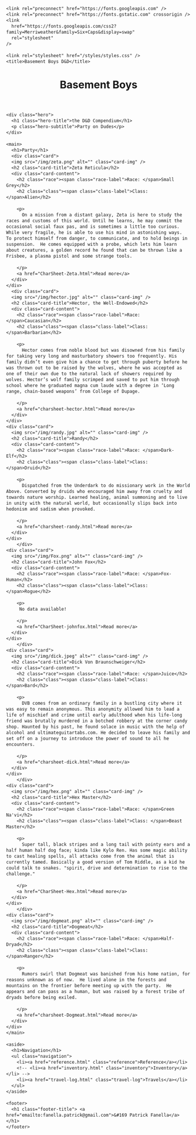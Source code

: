 <!DOCTYPE html>
<html lang="en">
  <head>
    <meta charset="UTF-8" />
    <meta http-equiv="X-UA-Compatible" content="IE=edge" />
    <meta name="viewport" content="width=device-width, initial-scale=1.0" />

    <link rel="preconnect" href="https://fonts.googleapis.com" />
    <link rel="preconnect" href="https://fonts.gstatic.com" crossorigin />
    <link
      href="https://fonts.googleapis.com/css2?family=Merriweather&family=Six+Caps&display=swap"
      rel="stylesheet"
    />

    <link rel="stylesheet" href="/styles/styles.css" />
    <title>Basement Boys D&D</title>
  </head>
  <body>
    <header>
      <h1 class="header-title">Basement Boys</h1>
    </header>

    <div class="hero">
      <h1 class="hero-title">the D&D Compendium</h1>
      <p class="hero-subtitle">Party on Dudes</p>
    </div>

    <main>
      <h1>Party</h1>
      <div class="card">
      <img src="/img/zeta.png" alt="" class="card-img" />
      <h2 class="card-title">Zeta Reticula</h2>
      <div class="card-content">
        <h2 class="race"><span class="race-label">Race: </span>Small Grey</h2>
        <h2 class="class"><span class="class-label">Class: </span>Alien</h2>

        <p>
          On a mission from a distant galaxy, Zeta is here to study the races and customs of this world. Until he learns, he may commit the occasional social faux pas, and is sometimes a little too curious.  While very fragile, he is able to use his mind in astonishing ways.  To protect himself from danger, to communicate, and to hold beings in suspension.  He comes equipped with a probe, which lets him learn about creatures, a golden record he found that can be thrown like a Frisbee, a plasma pistol and some strange tools.

        </p>
        <a href="CharSheet-Zeta.html">Read more</a>
      </div>
    </div>
      <div class="card">
      <img src="/img/hector.jpg" alt="" class="card-img" />
      <h2 class="card-title">Hector, the Well-Endowed</h2>
      <div class="card-content">
        <h2 class="race"><span class="race-label">Race: </span>Caucasian</h2>
        <h2 class="class"><span class="class-label">Class: </span>Barbarian</h2>

        <p>
          Hector comes from noble blood but was disowned from his family for taking very long and masturbatory showers too frequently. His family didn’t even give him a chance to get through puberty before he was thrown out to be raised by the wolves, where he was accepted as one of their own due to the natural lack of showers required by wolves. Hector’s wolf family scrimped and saved to put him through school where he graduated magna cum laude with a degree in ‘Long range, chain-based weapons’ from College of Dupage.

        </p>
        <a href="charsheet-hector.html">Read more</a>
      </div>
    </div>
    <div class="card">
      <img src="/img/randy.jpg" alt="" class="card-img" />
      <h2 class="card-title">Randy</h2>
      <div class="card-content">
        <h2 class="race"><span class="race-label">Race: </span>Dark-Elf</h2>
        <h2 class="class"><span class="class-label">Class: </span>Druid</h2>

        <p>
          Dispatched from the Underdark to do missionary work in the World Above. Converted by druids who encouraged him away from cruelty and towards nature worship. Learned healing, animal summoning and to live in unity with the natural world, but occasionally slips back into hedonism and sadism when provoked.

        </p>
        <a href="charsheet-randy.html">Read more</a>
      </div>
    </div>
        </div>
    <div class="card">
      <img src="/img/Fox.png" alt="" class="card-img" />
      <h2 class="card-title">John Fox</h2>
      <div class="card-content">
        <h2 class="race"><span class="race-label">Race: </span>Fox-Human</h2>
        <h2 class="class"><span class="class-label">Class: </span>Rogue</h2>

        <p>
         No data available!

        </p>
        <a href="CharSheet-johnfox.html">Read more</a>
      </div>
    </div>
        </div>
    <div class="card">
      <img src="/img/dick.jpeg" alt="" class="card-img" />
      <h2 class="card-title">Dick Von Braunschweiger</h2>
      <div class="card-content">
        <h2 class="race"><span class="race-label">Race: </span>Juice</h2>
        <h2 class="class"><span class="class-label">Class: </span>Bard</h2>

        <p>
          DVB comes from an ordinary family in a bustling city where it was easy to remain anonymous. This anonymity allowed him to lead a life of mischief and crime until early adulthood when his life-long friend was brutally murdered in a botched robbery at the corner candy shop. Haunted by his past, he found solace in music with the help of alcohol and ultimateguitartabs.com. He decided to leave his family and set off on a journey to introduce the power of sound to all he encounters.

        </p>
        <a href="charsheet-dick.html">Read more</a>
      </div>
    </div>
        </div>
    <div class="card">
      <img src="/img/hex.png" alt="" class="card-img" />
      <h2 class="card-title">Hex Master</h2>
      <div class="card-content">
        <h2 class="race"><span class="race-label">Race: </span>Green Na'vi</h2>
        <h2 class="class"><span class="class-label">Class: </span>Beast Master</h2>

        <p>
          Super tall, black stripes and a long tail with pointy ears and a half human half dog face; kinda like Kylo Ren. Has some magic ability to cast healing spells, all attacks come from the animal that is currently tamed. Basically a good version of Tom Riddle, as a kid he could talk to snakes. "spirit, drive and determination to rise to the challenge."

        </p>
        <a href="CharSheet-Hex.html">Read more</a>
      </div>
    </div>
        </div>
    <div class="card">
      <img src="/img/dogmeat.png" alt="" class="card-img" />
      <h2 class="card-title">Dogmeat</h2>
      <div class="card-content">
        <h2 class="race"><span class="race-label">Race: </span>Half-Dryad</h2>
        <h2 class="class"><span class="class-label">Class: </span>Ranger</h2>

        <p>
          Rumors swirl that Dogmeat was banished from his home nation, for reasons unknown as of now.  He lived alone in the forests and mountains on the frontier before meeting up with the party.  He appears and can pass as a human, but was raised by a forest tribe of dryads before being exiled.

        </p>
        <a href="charsheet-Dogmeat.html">Read more</a>
      </div>
    </div>
    </main>

    <aside>
      <h1>Navigation</h1>
      <ul class="navigation">
        <li><a href="reference.html" class="reference">Reference</a></li>
        <!-- <li><a href="inventory.html" class="inventory">Inventory</a></li> -->
        <li><a href="travel-log.html" class="travel-log">Travels</a></li>
      </ul>
    </aside>

    <footer>
      <h1 class="footer-title"> <a href="emailto:fanella.patrick@gmail.com">&#169 Patrick Fanella</a> </h1>
    </footer>
  </body>
</html>
